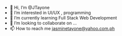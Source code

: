 - 👋 Hi, I’m @JTayone
- 👀 I’m interested in UI/UX , programming
- 🌱 I’m currently learning Full Stack Web Development
- 💞️ I’m looking to collaborate on ...
- 📫 How to reach me jasminetayone@yahoo.com.ph

<!---
JTayone/JTayone is a ✨ special ✨ repository because its `README.md` (this file) appears on your GitHub profile.
You can click the Preview link to take a look at your changes.
--->
